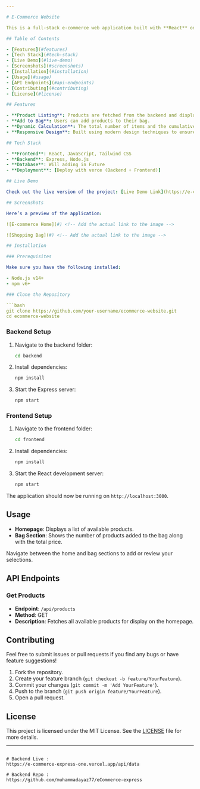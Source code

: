 ```yaml
---

# E-Commerce Website

This is a full-stack e-commerce web application built with **React** on the frontend and **Express** on the backend. The app allows users to browse products, add them to a shopping bag, and view the total number of items and price before checkout.

## Table of Contents

- [Features](#features)
- [Tech Stack](#tech-stack)
- [Live Demo](#live-demo)
- [Screenshots](#screenshots)
- [Installation](#installation)
- [Usage](#usage)
- [API Endpoints](#api-endpoints)
- [Contributing](#contributing)
- [License](#license)

## Features

- **Product Listing**: Products are fetched from the backend and displayed on the home page.
- **Add to Bag**: Users can add products to their bag.
- **Dynamic Calculation**: The total number of items and the cumulative price is updated dynamically in the bag section.
- **Responsive Design**: Built using modern design techniques to ensure usability across devices.

## Tech Stack

- **Frontend**: React, JavaScript, Tailwind CSS
- **Backend**: Express, Node.js
- **Database**: Will adding in Future
- **Deployment**: [Deploy with verce (Backend + Frontend)]

## Live Demo

Check out the live version of the project: [Live Demo Link](https://e-commerce-ex-react.vercel.app/) 

## Screenshots

Here’s a preview of the application:

![E-commerce Home](#) <!-- Add the actual link to the image -->

![Shopping Bag](#) <!-- Add the actual link to the image -->

## Installation

### Prerequisites

Make sure you have the following installed:

- Node.js v14+ 
- npm v6+

### Clone the Repository

```bash
git clone https://github.com/your-username/ecommerce-website.git
cd ecommerce-website
```

### Backend Setup

1. Navigate to the backend folder:
   ```bash
   cd backend
   ```
2. Install dependencies:
   ```bash
   npm install
   ```
3. Start the Express server:
   ```bash
   npm start
   ```

### Frontend Setup

1. Navigate to the frontend folder:
   ```bash
   cd frontend
   ```
2. Install dependencies:
   ```bash
   npm install
   ```
3. Start the React development server:
   ```bash
   npm start
   ```

The application should now be running on `http://localhost:3000`.

## Usage

- **Homepage**: Displays a list of available products.
- **Bag Section**: Shows the number of products added to the bag along with the total price.
  
Navigate between the home and bag sections to add or review your selections.

## API Endpoints

### Get Products

- **Endpoint**: `/api/products`
- **Method**: GET
- **Description**: Fetches all available products for display on the homepage.

## Contributing

Feel free to submit issues or pull requests if you find any bugs or have feature suggestions!

1. Fork the repository.
2. Create your feature branch (`git checkout -b feature/YourFeature`).
3. Commit your changes (`git commit -m 'Add YourFeature'`).
4. Push to the branch (`git push origin feature/YourFeature`).
5. Open a pull request.

## License

This project is licensed under the MIT License. See the [LICENSE](LICENSE) file for more details.

---
```

# Backend Live : 
https://e-commerce-express-one.vercel.app/api/data

# Backend Repo : 
https://github.com/muhammadayaz77/eCommerce-express

